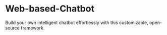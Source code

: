 # Web-based-Chatbot
Build your own intelligent chatbot effortlessly with this customizable, open-source framework.

